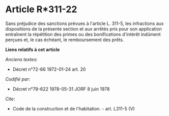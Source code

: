 # Article R*311-22

Sans préjudice des sanctions prévues à l'article L. 311-5, les infractions aux dispositions de la présente section et aux
arrêtés pris pour son application entraînent la répétition des primes ou des bonifications d'intérêt indûment perçues et, le
cas échéant, le remboursement des prêts.

**Liens relatifs à cet article**

_Anciens textes_:

  - Décret n°72-66 1972-01-24 art. 20

_Codifié par_:

  - Décret n°78-622 1978-05-31 JORF 8 juin 1978

_Cite_:

  - Code de la construction et de l'habitation. - art. L311-5 (V)
